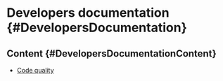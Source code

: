 # Developers documentation {#DevelopersDocumentation}

## Content {#DevelopersDocumentationContent}

- [Code quality](.developers_documentation/code_quality.md)
